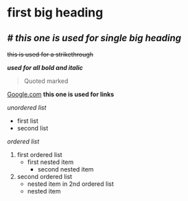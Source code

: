 # **first big heading**
## *# this one is used for single big heading*

~~this is used for a strikethrough~~

***used for all bold and italic***

>Quoted marked

[Google.com](https://www.google.com/) **this one is used for links**

_unordered list_

- first list
- second list

_ordered list_

1. first ordered list
   - first nested item
     - second nested item
2. second ordered list
   - nested item in 2nd ordered list
   - nested item

